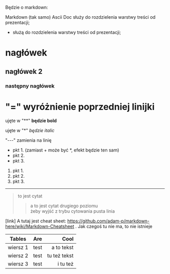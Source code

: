 Będzie o markdown:  

Markdown (tak samo) Ascii Doc służy do rozdzielenia warstwy treści od prezentacji;  
- służą do rozdzielenia warstwy treści od prezentacji;

# nagłówek 
## nagłówek 2
### następny nagłówek

"=" wyróżnienie poprzedniej linijki
=

ujęte w "**" **będzie bold**

ujęte w "*" *będzie italic*

"---" zamienia na linię 

+ pkt 1. (zamiast + może być *, efekt będzie ten sam)
+ pkt 2.
+ pkt 3.

1. pkt 1.
2. pkt 2.
3. pkt 3.

---

> to jest cytat
>> a to jest cytat drugiego poziomu  
żeby wyjść z trybu cytowania pusta linia

[link] A tutaj jest cheat sheet: https://github.com/adam-p/markdown-here/wiki/Markdown-Cheatsheet . Jak czegoś tu nie ma, to nie istnieje

| Tables        | Are           | Cool  |
| ------------- |:-------------:| -----:|
| wiersz 1      | test | a to tekst |
| wiersz 2      | test |   tu też tekst |
| wiersz 3 | test      |    i tu też|

